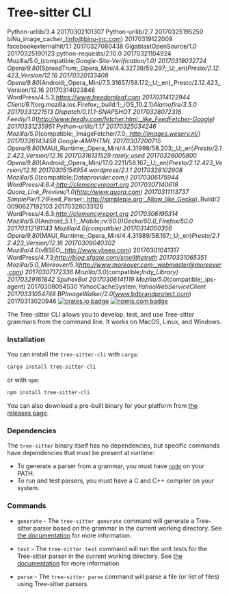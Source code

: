 # Tree-sitter CLI
Python-urllib/3.4 20170302101307
Python-urllib/2.7 20170325195250
biNu_image_cacher_(info@binu-inc.com) 20170319122009
facebookexternalhit/1.1 20170327080438
GigablastOpenSource/1.0 20170325190123
python-requests/2.10.0 20170321104924
Mozilla/5.0_(compatible;_Google-Site-Verification/1.0) 20170319032724
Opera/9.80_(SpreadTrum;_Opera_Mini/4.4.32739/59.297;_U;_en)_Presto/2.12.423_Version/12.16 20170320133408
Opera/9.80_(Android;_Opera_Mini/7.5.31657/58.172;_U;_en)_Presto/2.12.423_Version/12.16 20170314023846
WordPress/4.5.3;_https://www.freedomleaf.com 20170314122944
Client/6.1_(org.mozilla.ios.Firefox;_build:1;_iOS_10.2.1)_Alamofire/3.5.0 20170331221513
Dispatch/0.11.1-SNAPSHOT 20170328072316
Feedly/1.0_(_http://www.feedly.com/fetcher.html;_like_FeedFetcher-Google) 20170331235951
Python-urllib/1.17 20170325034246
Mozilla/5.0_(compatible;_ImageFetcher/7.0;__http://images.weserv.nl/) 20170326143458
Google-AMPHTML 20170307200715
Opera/9.80_(MAUI_Runtime;_Opera_Mini/4.4.31998/58.203;_U;_en)_Presto/2.12.423_Version/12.16 20170316131529
rarely_used 20170326005800
Opera/9.80_(Android;_Opera_Mini/17.0.2211/58.167;_U;_en)_Presto/2.12.423_Version/12.16 20170305154954
wordpress/2.1.1 20170328102908
Mozilla/5.0_(compatible;_Dataprovider.com;) 20170306175944
WordPress/4.6.4;_http://clemencyreport.org 20170307140618
Quora_Link_Preview/1.0_(http://www.quora.com) 20170311113737
SimplePie/1.2_(Feed_Parser;_http://simplepie.org;_Allow_like_Gecko)_Build/20090627192103 20170328033126
WordPress/4.6.3;_http://clemencyreport.org 20170306195314
Mozilla/5.0_(Android_5.1.1;_Mobile;_rv:50.0)_Gecko/50.0_Firefox/50.0 20170312191143
Mozilla/4.0_(compatible) 20170314050356
Opera/9.80_(MAUI_Runtime;_Opera_Mini/4.4.31989/58.167;_U;_en)_Presto/2.12.423_Version/12.16 20170309040302
Mozilla/4.0_(vBSEO;_http://www.vbseo.com) 20170301041317
WordPress/4.7.3;_http://blog.sfgate.com/smellthetruth 20170331065351
Mozilla/5.0_Moreover/5.1_(_http://www.moreover.com;_webmaster@moreover.com) 20170307172336
Mozilla/3.0_(compatible;_Indy_Library) 20170329161842
SpuhexBot 20170306141119
Mozilla/5.0_(compatible;_ips-agent) 20170308094530
YahooCacheSystem;_YahooWebServiceClient 20170331054748
BPImageWalker/2.0_(www.bdbrandprotect.com) 20170313020946
[![crates.io badge]][crates.io] [![npmjs.com badge]][npmjs.com]

[crates.io]: https://crates.io/crates/tree-sitter-cli
[crates.io badge]: https://img.shields.io/crates/v/tree-sitter-cli.svg?color=%23B48723
[npmjs.com]: https://www.npmjs.org/package/tree-sitter-cli
[npmjs.com badge]: https://img.shields.io/npm/v/tree-sitter-cli.svg?color=%23BF4A4A

The Tree-sitter CLI allows you to develop, test, and use Tree-sitter grammars from the command line. It works on MacOS, Linux, and Windows.

### Installation

You can install the `tree-sitter-cli` with `cargo`:

```sh
cargo install tree-sitter-cli
```

or with `npm`:

```sh
npm install tree-sitter-cli
```

You can also download a pre-built binary for your platform from [the releases page].

### Dependencies

The `tree-sitter` binary itself has no dependencies, but specific commands have dependencies that must be present at runtime:

* To generate a parser from a grammar, you must have [`node`](https://nodejs.org) on your PATH.
* To run and test parsers, you must have a C and C++ compiler on your system.

### Commands

* `generate` - The `tree-sitter generate` command will generate a Tree-sitter parser based on the grammar in the current working directory. See [the documentation] for more information.

* `test` - The `tree-sitter test` command will run the unit tests for the Tree-sitter parser in the current working directory. See [the documentation] for more information.

* `parse` - The `tree-sitter parse` command will parse a file (or list of files) using Tree-sitter parsers.

[the documentation]: https://tree-sitter.github.io/tree-sitter/creating-parsers
[the releases page]: https://github.com/tree-sitter/tree-sitter/releases/latest
